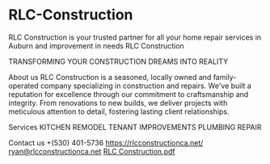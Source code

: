 # RLC-Construction
RLC Construction is your trusted partner for all your home repair services in Auburn and improvement in needs
RLC Construction

TRANSFORMING YOUR CONSTRUCTION DREAMS INTO REALITY

About us
RLC Construction is a seasoned, locally owned and
family-operated company specializing in
construction and repairs. We've built a reputation for
excellence through our commitment to
craftsmanship and integrity. From renovations to
new builds, we deliver projects with meticulous
attention to detail, fostering lasting client
relationships.

Services
KITCHEN REMODEL
TENANT IMPROVEMENTS
PLUMBING REPAIR

Contact us
+(530) 401-5736
https://rlcconstructionca.net/
ryan@rlcconstructionca.net
[RLC Construction.pdf](https://github.com/user-attachments/files/19099956/RLC.Construction.pdf)
